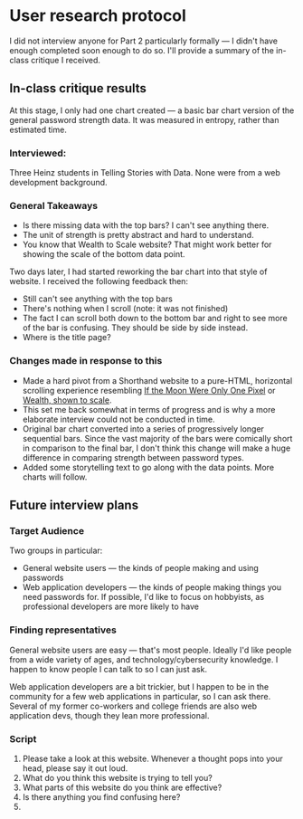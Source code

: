 # User research protocol

I did not interview anyone for Part 2 particularly formally — I didn't have enough completed soon enough to do so. I'll provide a summary of the in-class critique I received.

## In-class critique results
At this stage, I only had one chart created — a basic bar chart version of the general password strength data. It was measured in entropy, rather than estimated time.

### Interviewed:
Three Heinz students in Telling Stories with Data. None were from a web development background.

### General Takeaways

* Is there missing data with the top bars? I can't see anything there.
* The unit of strength is pretty abstract and hard to understand.
* You know that Wealth to Scale website? That might work better for showing the scale of the bottom data point.

Two days later, I had started reworking the bar chart into that style of website. I received the following feedback then:

* Still can't see anything with the top bars
* There's nothing when I scroll (note: it was not finished)
* The fact I can scroll both down to the bottom bar and right to see more of the bar is confusing. They should be side by side instead.
* Where is the title page?

### Changes made in response to this

* Made a hard pivot from a Shorthand website to a pure-HTML, horizontal scrolling experience resembling [If the Moon Were Only One Pixel](https://www.joshworth.com/dev/pixelspace/pixelspace_solarsystem.html) or [Wealth, shown to scale](https://mkorostoff.github.io/1-pixel-wealth/).
 * This set me back somewhat in terms of progress and is why a more elaborate interview could not be conducted in time.
* Original bar chart converted into a series of progressively longer sequential bars. Since the vast majority of the bars were comically short in comparison to the final bar, I don't think this change will make a huge difference in comparing strength between password types.
* Added some storytelling text to go along with the data points. More charts will follow.


## Future interview plans

### Target Audience
Two groups in particular:

* General website users — the kinds of people making and using passwords
* Web application developers — the kinds of people making things you need passwords for. If possible, I'd like to focus on hobbyists, as professional developers are more likely to have 

### Finding representatives

General website users are easy — that's most people. Ideally I'd like people from a wide variety of ages, and technology/cybersecurity knowledge. I happen to know people I can talk to so I can just ask.

Web application developers are a bit trickier, but I happen to be in the community for a few web applications in particular, so I can ask there. Several of my former co-workers and college friends are also web application devs, though they lean more professional.

### Script

1. Please take a look at this website. Whenever a thought pops into your head, please say it out loud.
2. What do you think this website is trying to tell you?
3. What parts of this website do you think are effective?
4. Is there anything you find confusing here?
5. 